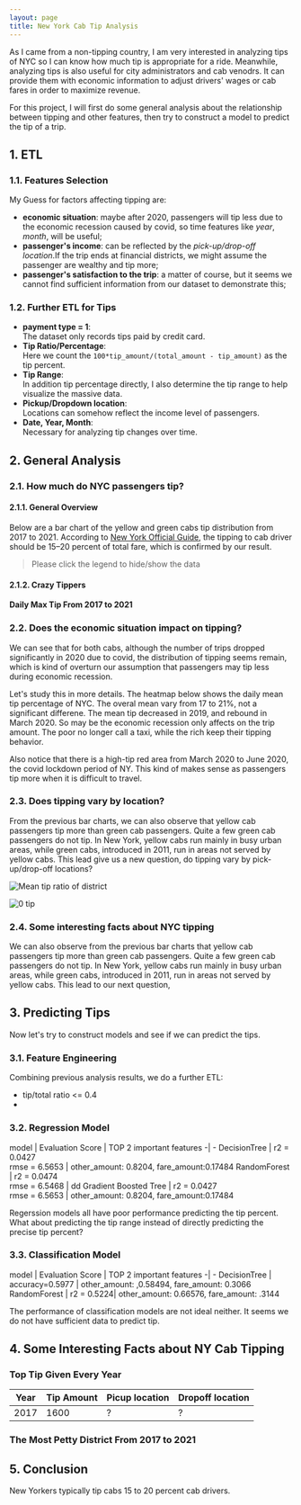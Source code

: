 ```yaml
---
layout: page
title: New York Cab Tip Analysis
---
```


As I came from a non-tipping country, I am very interested in analyzing tips of NYC so I can know how much tip is appropriate for a ride. Meanwhile, analyzing tips is also useful for city administrators and cab venodrs. It can provide them with economic information to adjust drivers' wages or cab fares in order to maximize revenue.

For this project, I will first do some general analysis about the relationship between tipping and other features, then try to construct a model to predict the tip of a trip.  

## 1. ETL

### 1.1. Features Selection

My Guess for factors affecting tipping are:
- **economic situation**: maybe after 2020, passengers will tip less due to the economic recession caused by covid, so time features like _year_, _month_, will be useful;
- **passenger's income**: can be reflected by the _pick-up/drop-off location_.If the trip ends at financial districts, we might assume the passenger are wealthy and tip more;
- **passenger's satisfaction to the trip**: a matter of course, but it seems we cannot find sufficient information from our dataset to demonstrate this;

### 1.2. Further ETL for Tips

- **payment type = 1**:<br>
    The dataset only records tips paid by credit card.
- **Tip Ratio/Percentage**:<br>
    Here we count the `100*tip_amount/(total_amount - tip_amount)` as the tip percent.
- **Tip Range**:<br>
    In addition tip percentage directly, I also determine the tip range to help visualize the massive data.
- **Pickup/Dropdown location**:<br>
    Locations can somehow reflect the income level of passengers.
- **Date, Year, Month**:<br>
    Necessary for analyzing tip changes over time.

## 2. General Analysis

### 2.1. How much do NYC passengers tip?

#### 2.1.1. General Overview
Below are a bar chart of the yellow and green cabs tip distribution from 2017 to 2021. According to [New York Official Guide](https://www.nycgo.com/plan-your-trip/basic-information/tipping-sales-tax#:~:text=Taxi%20drivers%3A%2015%E2%80%9320%20percent,check%20staff%2C%20are%20always%20appreciated.), the tipping to cab driver should be 15–20 percent of total fare, which is confirmed by our result.

<div id="bar-00" class="canvas-400" ></div>
<div id="bar-01" class="canvas-400" ></div>

> Please click the legend to hide/show the data

#### 2.1.2. Crazy Tippers
**Daily Max Tip From 2017 to 2021**
<div id="heatmap-01" class="canvas-400"></div>

### 2.2. Does the economic situation impact on tipping?
 We can see that for both cabs, although the number of trips dropped significantly in 2020 due to covid, the distribution of tipping seems remain, which is kind of overturn our assumption that passengers may tip less during economic recession.

Let's study this in more details. The heatmap below shows the daily mean tip percentage of NYC. The overal mean vary from 17 to 21%, not a significant differene. The mean tip decreased in 2019, and rebound in March 2020. So may be the economic recession only affects on the trip amount. The poor no longer call a taxi, while the rich keep their tipping behavior.

Also notice that there is a high-tip red area from March 2020 to June 2020, the covid lockdown period of NY. This kind of makes sense as passengers tip more when it is difficult to travel. 

<div id="heatmap-00" class="canvas-400"></div>

### 2.3. Does tipping vary by location?

From the previous bar charts, we can also observe that yellow cab passengers tip more than green cab passengers. Quite a few green cab passengers do not tip. In New York, yellow cabs run mainly in busy urban areas, while green cabs, introduced in 2011, run in areas not served by yellow cabs. This lead give us a new question, do tipping vary by pick-up/drop-off locations?

![Mean tip ratio of district]({{site.url}}/public/img/mean_tip_ny.png)

![0 tip]({{site.url}}/public/img/0_tip_ratio.png)

<div id="line-00" class="canvas-400" ></div>

### 2.4. Some interesting facts about NYC tipping

<div id="heatmap-01" class="canvas-400"></div>

We can also observe from the previous bar charts that yellow cab passengers tip more than green cab passengers. Quite a few green cab passengers do not tip. In New York, yellow cabs run mainly in busy urban areas, while green cabs, introduced in 2011, run in areas not served by yellow cabs. This lead to our next question, 

## 3. Predicting Tips
Now let's try to construct models and see if we can predict the tips.

### 3.1. Feature Engineering
Combining previous analysis results, we do a further ETL:
- tip/total ratio <= 0.4
- 

### 3.2. Regression Model

model | Evaluation Score | TOP 2 important features
-| - 
DecisionTree | r2 = 0.0427<br>rmse = 6.5653 | other_amount: 0.8204, fare_amount:0.17484
RandomForest | r2 = 0.0474<br> rmse = 6.5468 | dd
Gradient Boosted Tree | r2 = 0.0427<br>rmse = 6.5653 | other_amount: 0.8204, fare_amount:0.17484

Regerssion models all have poor performance predicting the tip percent. What about predicting the tip range instead of directly predicting the precise tip percent?

### 3.3. Classification Model
model | Evaluation Score | TOP 2 important features
-| - 
DecisionTree | accuracy=0.5977 | other_amount: ,0.58494, fare_amount: 0.3066
RandomForest | r2 = 0.5224|  other_amount: 0.66576, fare_amount: .3144

The performance of classification models are not ideal neither. It seems we do not have sufficient data to predict tip. 

<!-- Random forest
r2 = 0.04782778757031414
rmse = 6.544585289474854
Validation score for regressor:
r2 = 0.04743175106022257
rmse = 6.546860494398106
(9,[1,2,3,4,5,6,7,8],[0.0006658149418888706,0.07474482780909318,0.00664771461953278,0.022515968497505024,0.09028324010115958,2.327246793587595e-05,0.6338079501987203,0.1713112113641643])

gbt
r2 = 0.06206689408092958
rmse = 6.496376598132411
Validation score for regressor:
r2 = 0.06153409225445905
rmse = 6.495483559696155
(9,[1,2,3,4,5,6,7,8],[0.03621393061342227,0.11655310355735328,0.03633715135198239,0.14470491109085734,0.10808599829307362,5.624358247684168e-06,0.2284466106951007,0.32965267003996274]) 


Training score for classifier:
score = 0.5219599181448649
Validation score for classifier:
rmse = 0.5223667017162587
(8,[0,1,2,3,4,5,6,7],[0.0007166769226124161,0.04919912526950851,0.0013692810066321761,0.0019166280729605739,0.05518782918024433,1.6390878658603474e-05,0.5849471263943586,0.3066469422750248])

decision tree
Training score for classifier:
score = 0.5973141758824757
Validation score for classifier:
rmse = 0.5977106426827073
(8,[1,6,7],[0.01981997007694503,0.6657696773482605,0.3144103525747945])
-->

## 4. Some Interesting Facts about NY Cab Tipping

### Top Tip Given Every Year

|Year | Tip Amount | Picup location | Dropoff location|
|- | - | - | -|
|2017|1600|?|?|



### The Most Petty District From 2017 to 2021

## 5. Conclusion
New Yorkers typically tip cabs 15 to 20 percent cab drivers.

